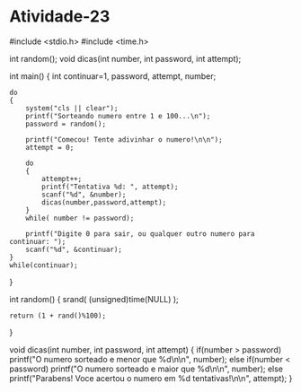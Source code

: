 # Atividade-23

#include <stdio.h>
#include <time.h>

int random();
void dicas(int number, int password, int attempt);

int main()
{
    int continuar=1,
        password,
        attempt,
        number;

    do
    {
        system("cls || clear");
        printf("Sorteando numero entre 1 e 100...\n");
        password = random();

        printf("Comecou! Tente adivinhar o numero!\n\n");
        attempt = 0;

        do
        {
            attempt++;
            printf("Tentativa %d: ", attempt);
            scanf("%d", &number);
            dicas(number,password,attempt);
        }
        while( number != password);

        printf("Digite 0 para sair, ou qualquer outro numero para continuar: ");
        scanf("%d", &continuar);
    }
    while(continuar);

}

int random()
{
    srand( (unsigned)time(NULL) );

    return (1 + rand()%100);
}

void dicas(int number, int password, int attempt)
{
    if(number > password)
                printf("O numero sorteado e menor que %d\n\n", number);
    else
        if(number < password)
            printf("O numero sorteado e maior que %d\n\n", number);
        else
            printf("Parabens! Voce acertou o numero em %d tentativas!\n\n", attempt);
}
